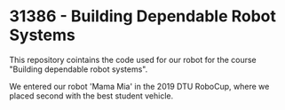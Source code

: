 # 31386 - Building Dependable Robot Systems

This repository cointains the code used for our robot for the course "Building dependable robot systems". 

We entered our robot 'Mama Mia' in the 2019 DTU RoboCup, where we placed second with the best student vehicle.


